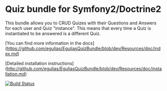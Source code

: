 # Quiz bundle for Symfony2/Doctrine2

This bundle allows you to CRUD Quizes with their Questions and Answers for each user and Quiz "instance". This means
that every time a Quiz is instantiated to be answered is a different Quiz.

[You can find more information in the docs] (https://github.com/egulias/EguliasQuizBundle/blob/dev/Resources/doc/index.md)

[Detailed installation instructions] (http://github.com/egulias/EguliasQuizBundle/blob/dev/Resources/doc/installation.md)

[![Build
Status](https://secure.travis-ci.org/egulias/EguliasQuizBundle.png)](http://travis-ci.org/egulias/EguliasQuizBundle)



